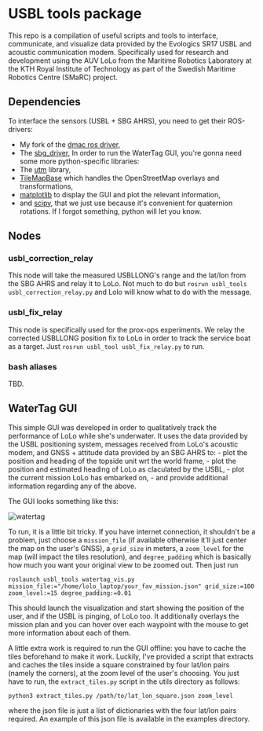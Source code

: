 # USBL tools package
This repo is a compilation of useful scripts and tools to interface, communicate,
and visualize data provided by the Evologics SR17 USBL and acoustic communication
modem. Specifically used for research and development using the AUV LoLo from
the Maritime Robotics Laboratory at the KTH Royal Institute of Technology as
part of the Swedish Maritime Robotics Centre (SMaRC) project.

## Dependencies
To interface the sensors (USBL + SBG AHRS), you need to get their ROS-drivers:
 - My fork of the [dmac ros driver](https://github.com/aldoteran/dmac.git),
 - The [sbg_driver](https://github.com/SBG-Systems/sbg_ros_driver.git),
In order to run the WaterTag GUI, you're gonna need some more python-specific
libraries:
 - The [utm](https://pypi.org/project/utm/) library,
 - [TileMapBase](https://github.com/MatthewDaws/TileMapBase) which handles the OpenStreetMap overlays and transformations,
 - [matplotlib](https://matplotlib.org/) to display the GUI and plot the relevant information,
 - and [scipy](https://scipy.org/), that we just use because it's convenient for quaternion rotations.
If I forgot something, python will let you know.

## Nodes

### usbl_correction_relay
This node will take the measured USBLLONG's range and the lat/lon from the SBG AHRS and relay it
to LoLo. Not much to do but `rosrun usbl_tools usbl_correction_relay.py` and Lolo will know what
to do with the message.

### usbl_fix_relay
This node is specifically used for the prox-ops experiments. We relay the corrected USBLLONG position fix
to LoLo in order to track the service boat as a target. Just `rosrun usbl_tool usbl_fix_relay.py` to run.

### bash aliases
TBD.

## WaterTag GUI
This simple GUI was developed in order to qualitatively track the performance of LoLo while she's
underwater. It uses the data provided by the USBL positioning system, messages received from LoLo's
acoustic modem, and GNSS + attitude data provided by an SBG AHRS to:
    - plot the position and heading of the topside unit wrt the world frame,
    - plot the position and estimated heading of LoLo as claculated by the USBL,
    - plot the current mission LoLo has embarked on,
    - and provide additional information regarding any of the above.

The GUI looks something like this:

![watertag](../imgs/watertag_gui.png")

To run, it is a little bit tricky. If you have internet connection, it shouldn't be a problem,
just choose a `mission_file` (if available otherwise it'll just center the map on the user's GNSS),
a `grid_size` in meters, a `zoom_level` for the map (will impact the tiles resolution), and `degree_padding`
which is basically how much you want your original view to be zoomed out. Then just run
```
roslaunch usbl_tools watertag_vis.py mission_file:="/home/lolo_laptop/your_fav_mission.json" grid_size:=100
zoom_level:=15 degree_padding:=0.01
```
This should launch the visualization and start showing the position of the user, and if the USBL is pinging,
of LoLo too. It additionally overlays the mission plan and you can hover over each waypoint with the mouse
to get more information about each of them.

A little extra work is required to run the GUI offline: you have to cache the tiles beforehand to make it
work. Luckily, I've provided a script that extracts and caches the tiles inside a square constrained by
four lat/lon pairs (namely the corners), at the zoom level of the user's choosing. You just have to run,
the `extract_tiles.py` script in the utils directory as follows:
```
python3 extract_tiles.py /path/to/lat_lon_square.json zoom_level
```
where the json file is just a list of dictionaries with the four lat/lon pairs required. An example of
this json file is available in the examples directory.


